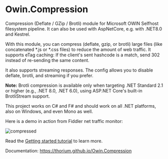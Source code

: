 
# Owin.Compression

Compression (Deflate / GZip / Brotli) module for Microsoft OWIN Selfhost filesystem pipeline.
It can also be used with AspNetCore, e.g. with .NET8.0 and Kestrel.

With this module, you can compress (deflate, gzip, or brotli) large files (like concatenated *.js or *.css files) to reduce the amount of web traffic.
It supports eTag caching: If the client's sent hashcode is a match, send 302 instead of re-sending the same content.

It also supports streaming responses. The config allows you to disable deflate, brotli, and streaming if you prefer.

**Note:** Brotli compression is available only when targeting .NET Standard 2.1 or higher (e.g., .NET 8.0, .NET 6.0), using ASP.NET Core's built-in BrotliStream support.

This project works on C# and F# and should work on all .NET platforms, also on Windows, and even Mono as well.


Here is a demo in action from Fiddler net traffic monitor:

![compressed](screen.png)

Read the [Getting started tutorial](https://thorium.github.io/Owin.Compression/index.html#Getting-started) to learn more.

Documentation: https://thorium.github.io/Owin.Compression


